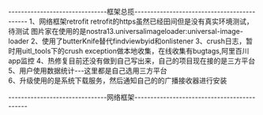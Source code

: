 

-------------------------------框架总揽--------------------------------------------
1、网络框架retrofit
   retrofit的https虽然已经田间但是没有真实环境测试，待测试
   图片家在使用的是nostra13.universalimageloader:universal-image-loader
2、使用了butterKnife替代findviewbyid和onlistener
3、crush日志，暂时用uitl_tools下的crush exception做本地收集，在线收集有bugtags,阿里百川app监控
4、热修复目前还没有做到自己写出来，自己的项目现在接的是三方平台
5、用户使用数据统计---这里都是自己选用三方平台  
6、升级使用的是系统下载服务，然后通知自己的的广播接收器进行安装




   







-------------------------------网络框架--------------------------------------------